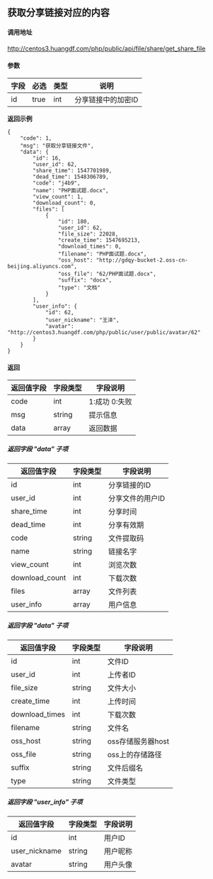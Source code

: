 ## 获取分享链接对应的内容

#### 调用地址

http://centos3.huangdf.com/php/public/api/file/share/get_share_file

#### 参数

|字段|必选|类型|说明|
|----|----|----|----|
|id|true|int|分享链接中的加密ID|


 **返回示例**

``` 
{
    "code": 1,
    "msg": "获取分享链接文件",
    "data": {
        "id": 16,
        "user_id": 62,
        "share_time": 1547701989,
        "dead_time": 1548306789,
        "code": "j4b9",
        "name": "PHP面试题.docx",
        "view_count": 1,
        "download_count": 0,
        "files": [
            {
                "id": 180,
                "user_id": 62,
                "file_size": 22028,
                "create_time": 1547695213,
                "download_times": 0,
                "filename": "PHP面试题.docx",
                "oss_host": "http://gdqy-bucket-2.oss-cn-beijing.aliyuncs.com",
                "oss_file": "62/PHP面试题.docx",
                "suffix": "docx",
                "type": "文档"
            }
        ],
        "user_info": {
            "id": 62,
            "user_nickname": "王泽",
            "avatar": "http://centos3.huangdf.com/php/public/user/public/avatar/62"
        }
    }
}
```

#### 返回

|返回值字段|字段类型|字段说明|
|----------|--------|--------|
|code|int|1:成功 0:失败|
|msg|string|提示信息|
|data|array|返回数据|

##### 返回字段 "data" 子项

|返回值字段|字段类型|字段说明|
|----------|--------|--------|
|id|int|分享链接的ID|
|user_id|int|分享文件的用户ID|
|share_time|int|分享时间|
|dead_time|int|分享有效期|
|code|string|文件提取码|
|name|string|链接名字|
|view_count|int|浏览次数|
|download_count|int|下载次数|
|files|array|文件列表|
|user_info|array|用户信息|

##### 返回字段 "data" 子项

|返回值字段|字段类型|字段说明|
|----------|--------|--------|
|id|int|文件ID|
|user_id|int|上传者ID|
|file_size|string|文件大小|
|create_time|int|上传时间|
|download_times|int|下载次数|
|filename|string|文件名|
|oss_host|string|oss存储服务器host|
|oss_file|string|oss上的存储路径|
|suffix|string|文件后缀名|
|type|string|文件类型|

##### 返回字段 "user_info" 子项

|返回值字段|字段类型|字段说明|
|----------|--------|--------|
|id|int|用户ID|
|user_nickname|string|用户昵称|
|avatar|string|用户头像|